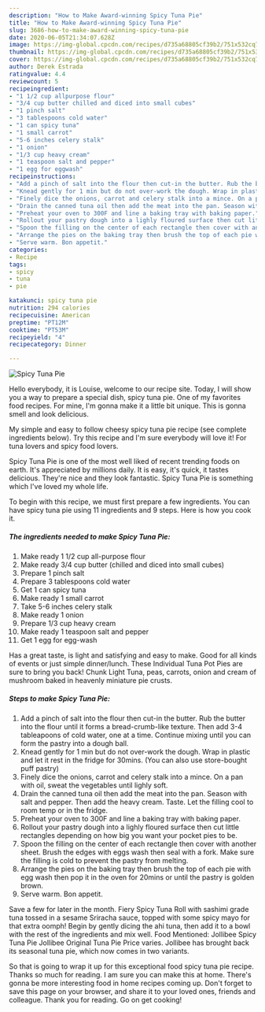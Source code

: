 ```yaml
---
description: "How to Make Award-winning Spicy Tuna Pie"
title: "How to Make Award-winning Spicy Tuna Pie"
slug: 3686-how-to-make-award-winning-spicy-tuna-pie
date: 2020-06-05T21:34:07.628Z
image: https://img-global.cpcdn.com/recipes/d735a68805cf39b2/751x532cq70/spicy-tuna-pie-recipe-main-photo.jpg
thumbnail: https://img-global.cpcdn.com/recipes/d735a68805cf39b2/751x532cq70/spicy-tuna-pie-recipe-main-photo.jpg
cover: https://img-global.cpcdn.com/recipes/d735a68805cf39b2/751x532cq70/spicy-tuna-pie-recipe-main-photo.jpg
author: Derek Estrada
ratingvalue: 4.4
reviewcount: 5
recipeingredient:
- "1 1/2 cup allpurpose flour"
- "3/4 cup butter chilled and diced into small cubes"
- "1 pinch salt"
- "3 tablespoons cold water"
- "1 can spicy tuna"
- "1 small carrot"
- "5-6 inches celery stalk"
- "1 onion"
- "1/3 cup heavy cream"
- "1 teaspoon salt and pepper"
- "1 egg for eggwash"
recipeinstructions:
- "Add a pinch of salt into the flour then cut-in the butter. Rub the butter into the flour until it forms a bread-crumb-like texture. Then add 3-4 tableapoons of cold water, one at a time. Continue mixing until you can form the pastry into a dough ball."
- "Knead gently for 1 min but do not over-work the dough. Wrap in plastic and let it rest in the fridge for 30mins. (You can also use store-bought puff pastry)"
- "Finely dice the onions, carrot and celery stalk into a mince. On a pan with oil, sweat the vegetables until lighly soft."
- "Drain the canned tuna oil then add the meat into the pan. Season with salt and pepper. Then add the heavy cream. Taste. Let the filling cool to room temp or in the fridge."
- "Preheat your oven to 300F and line a baking tray with baking paper."
- "Rollout your pastry dough into a lighly floured surface then cut little rectangles depending on how big you want your pocket pies to be."
- "Spoon the filling on the center of each rectangle then cover with another sheet. Brush the edges with eggs wash then seal with a fork. Make sure the filling is cold to prevent the pastry from melting."
- "Arrange the pies on the baking tray then brush the top of each pie with egg wash then pop it in the oven for 20mins or until the pastry is golden brown."
- "Serve warm. Bon appetit."
categories:
- Recipe
tags:
- spicy
- tuna
- pie

katakunci: spicy tuna pie 
nutrition: 294 calories
recipecuisine: American
preptime: "PT12M"
cooktime: "PT53M"
recipeyield: "4"
recipecategory: Dinner

---
```



![Spicy Tuna Pie](https://img-global.cpcdn.com/recipes/d735a68805cf39b2/751x532cq70/spicy-tuna-pie-recipe-main-photo.jpg)

Hello everybody, it is Louise, welcome to our recipe site. Today, I will show you a way to prepare a special dish, spicy tuna pie. One of my favorites food recipes. For mine, I'm gonna make it a little bit unique. This is gonna smell and look delicious.

My simple and easy to follow cheesy spicy tuna pie recipe (see complete ingredients below). Try this recipe and I&#39;m sure everybody will love it! For tuna lovers and spicy food lovers.

Spicy Tuna Pie is one of the most well liked of recent trending foods on earth. It's appreciated by millions daily. It is easy, it's quick, it tastes delicious. They're nice and they look fantastic. Spicy Tuna Pie is something which I've loved my whole life.


To begin with this recipe, we must first prepare a few ingredients. You can have spicy tuna pie using 11 ingredients and 9 steps. Here is how you cook it.

<!--inarticleads1-->

##### The ingredients needed to make Spicy Tuna Pie:

1. Make ready 1 1/2 cup all-purpose flour
1. Make ready 3/4 cup butter (chilled and diced into small cubes)
1. Prepare 1 pinch salt
1. Prepare 3 tablespoons cold water
1. Get 1 can spicy tuna
1. Make ready 1 small carrot
1. Take 5-6 inches celery stalk
1. Make ready 1 onion
1. Prepare 1/3 cup heavy cream
1. Make ready 1 teaspoon salt and pepper
1. Get 1 egg for egg-wash


Has a great taste, is light and satisfying and easy to make. Good for all kinds of events or just simple dinner/lunch. These Individual Tuna Pot Pies are sure to bring you back! Chunk Light Tuna, peas, carrots, onion and cream of mushroom baked in heavenly miniature pie crusts. 

<!--inarticleads2-->

##### Steps to make Spicy Tuna Pie:

1. Add a pinch of salt into the flour then cut-in the butter. Rub the butter into the flour until it forms a bread-crumb-like texture. Then add 3-4 tableapoons of cold water, one at a time. Continue mixing until you can form the pastry into a dough ball.
1. Knead gently for 1 min but do not over-work the dough. Wrap in plastic and let it rest in the fridge for 30mins. (You can also use store-bought puff pastry)
1. Finely dice the onions, carrot and celery stalk into a mince. On a pan with oil, sweat the vegetables until lighly soft.
1. Drain the canned tuna oil then add the meat into the pan. Season with salt and pepper. Then add the heavy cream. Taste. Let the filling cool to room temp or in the fridge.
1. Preheat your oven to 300F and line a baking tray with baking paper.
1. Rollout your pastry dough into a lighly floured surface then cut little rectangles depending on how big you want your pocket pies to be.
1. Spoon the filling on the center of each rectangle then cover with another sheet. Brush the edges with eggs wash then seal with a fork. Make sure the filling is cold to prevent the pastry from melting.
1. Arrange the pies on the baking tray then brush the top of each pie with egg wash then pop it in the oven for 20mins or until the pastry is golden brown.
1. Serve warm. Bon appetit.


Save a few for later in the month. Fiery Spicy Tuna Roll with sashimi grade tuna tossed in a sesame Sriracha sauce, topped with some spicy mayo for that extra oomph! Begin by gently dicing the ahi tuna, then add it to a bowl with the rest of the ingredients and mix well. Food Mentioned: Jollibee Spicy Tuna Pie Jollibee Original Tuna Pie Price varies. Jollibee has brought back its seasonal tuna pie, which now comes in two variants. 

So that is going to wrap it up for this exceptional food spicy tuna pie recipe. Thanks so much for reading. I am sure you can make this at home. There's gonna be more interesting food in home recipes coming up. Don't forget to save this page on your browser, and share it to your loved ones, friends and colleague. Thank you for reading. Go on get cooking!

